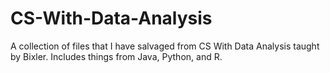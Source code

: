 # CS-With-Data-Analysis

<p>
  A collection of files that I have salvaged from CS With Data Analysis taught by Bixler.
  Includes things from Java, Python, and R.
</p>

